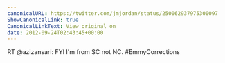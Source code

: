 ```yaml
---
canonicalURL: https://twitter.com/jmjordan/status/250062937975300097
ShowCanonicalLink: true
CanonicalLinkText: View original on
date: 2012-09-24T02:43:45+00:00
---
```

RT @azizansari: FYI I'm from SC not NC. #EmmyCorrections